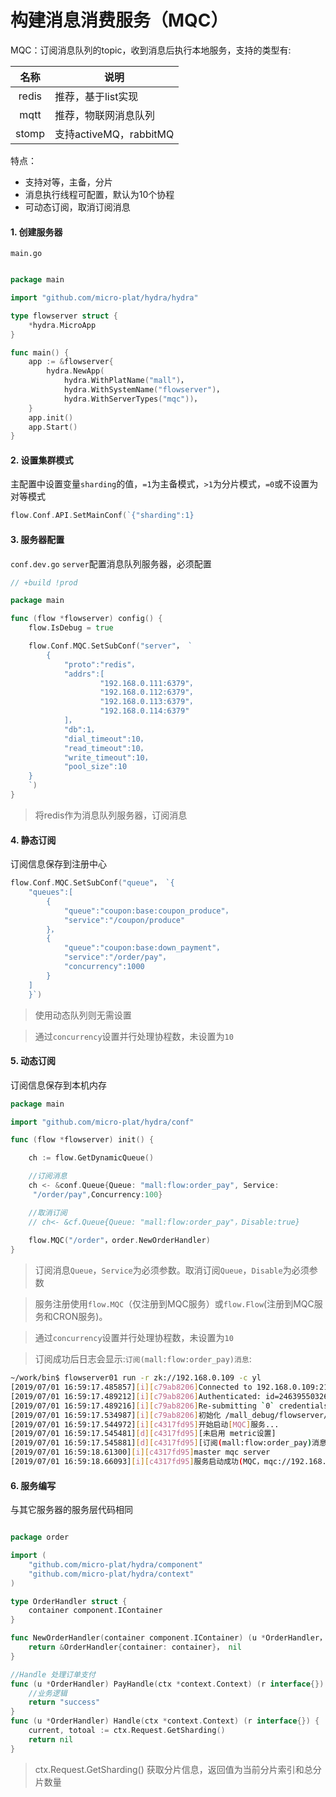 # 构建消息消费服务（MQC）

MQC：订阅消息队列的topic，收到消息后执行本地服务，支持的类型有:

| 名称  | 说明                   |
| :---: | ---------------------- |
| redis | 推荐，基于list实现     |
| mqtt  | 推荐，物联网消息队列   |
| stomp | 支持activeMQ，rabbitMQ |

特点：
* 支持对等，主备，分片
* 消息执行线程可配置，默认为10个协程
* 可动态订阅，取消订阅消息

#### 1. 创建服务器

`main.go`

```go

package main

import "github.com/micro-plat/hydra/hydra"

type flowserver struct {
	*hydra.MicroApp
}

func main() {
	app := &flowserver{
		hydra.NewApp(
			hydra.WithPlatName("mall")，
			hydra.WithSystemName("flowserver")，
			hydra.WithServerTypes("mqc"))，
	}
	app.init()
	app.Start()
}
```


#### 2. 设置集群模式

主配置中设置变量`sharding`的值，`=1`为主备模式，`>1`为分片模式，`=0`或不设置为对等模式

```go
flow.Conf.API.SetMainConf(`{"sharding":1}
```



#### 3. 服务器配置

`conf.dev.go` `server`配置消息队列服务器，必须配置
```go
// +build !prod

package main

func (flow *flowserver) config() {
	flow.IsDebug = true

	flow.Conf.MQC.SetSubConf("server"， `
		{
			"proto":"redis"，
			"addrs":[
					"192.168.0.111:6379"，
					"192.168.0.112:6379"，
					"192.168.0.113:6379"，
					"192.168.0.114:6379"
			]，
			"db":1，
			"dial_timeout":10，
			"read_timeout":10，
			"write_timeout":10，
			"pool_size":10
	}
	`)
}

```
> 将redis作为消息队列服务器，订阅消息



#### 4. 静态订阅

订阅信息保存到注册中心

```go
flow.Conf.MQC.SetSubConf("queue"， `{
    "queues":[
        {
            "queue":"coupon:base:coupon_produce"，
            "service":"/coupon/produce"
        }，
        {
            "queue":"coupon:base:down_payment"，
            "service":"/order/pay"，
            "concurrency":1000
        }
    ]
	}`)

```
> 使用动态队列则无需设置

> 通过`concurrency`设置并行处理协程数，未设置为`10`



#### 5. 动态订阅

订阅信息保存到本机内存

```go
package main

import "github.com/micro-plat/hydra/conf"

func (flow *flowserver) init() {

	ch := flow.GetDynamicQueue()

	//订阅消息
    ch <- &conf.Queue{Queue: "mall:flow:order_pay", Service:
     "/order/pay",Concurrency:100}

	//取消订阅
    // ch<- &cf.Queue{Queue: "mall:flow:order_pay"，Disable:true}
    
    flow.MQC("/order"，order.NewOrderHandler)
}
```



> 订阅消息`Queue`，`Service`为必须参数。取消订阅`Queue`，`Disable`为必须参数

> 服务注册使用`flow.MQC`（仅注册到MQC服务）或`flow.Flow`(注册到MQC服务和CRON服务)。

> 通过`concurrency`设置并行处理协程数，未设置为`10`

> 订阅成功后日志会显示:`订阅(mall:flow:order_pay)消息`:

```sh
~/work/bin$ flowserver01 run -r zk://192.168.0.109 -c yl
[2019/07/01 16:59:17.485857][i][c79ab8206]Connected to 192.168.0.109:2181
[2019/07/01 16:59:17.489212][i][c79ab8206]Authenticated: id=246395503264334087， timeout=4000
[2019/07/01 16:59:17.489216][i][c79ab8206]Re-submitting `0` credentials after reconnect
[2019/07/01 16:59:17.534987][i][c79ab8206]初始化 /mall_debug/flowserver/mqc/yl
[2019/07/01 16:59:17.544972][i][c4317fd95]开始启动[MQC]服务...
[2019/07/01 16:59:17.545481][d][c4317fd95][未启用 metric设置]
[2019/07/01 16:59:17.545881][d][c4317fd95][订阅(mall:flow:order_pay)消息]
[2019/07/01 16:59:18.61300][i][c4317fd95]master mqc server
[2019/07/01 16:59:18.66093][i][c4317fd95]服务启动成功(MQC，mqc://192.168.4.121，0)

```


#### 6. 服务编写
与其它服务器的服务层代码相同
```go

package order

import (
	"github.com/micro-plat/hydra/component"
	"github.com/micro-plat/hydra/context"
)

type OrderHandler struct {
	container component.IContainer
}

func NewOrderHandler(container component.IContainer) (u *OrderHandler， err error) {
	return &OrderHandler{container: container}， nil
}

//Handle 处理订单支付
func (u *OrderHandler) PayHandle(ctx *context.Context) (r interface{}) {
    //业务逻辑
	return "success"
}
func (u *OrderHandler) Handle(ctx *context.Context) (r interface{}) {
	current, totoal := ctx.Request.GetSharding()
	return nil
}
```

>  ctx.Request.GetSharding() 获取分片信息，返回值为当前分片索引和总分片数量